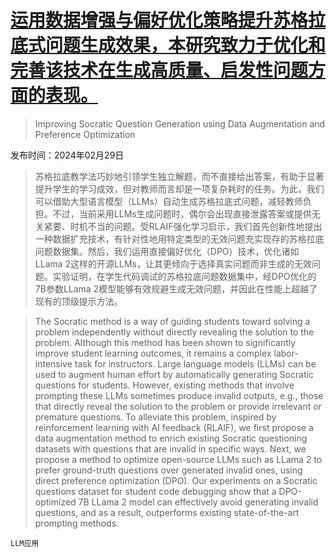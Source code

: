 # [运用数据增强与偏好优化策略提升苏格拉底式问题生成效果，本研究致力于优化和完善该技术在生成高质量、启发性问题方面的表现。](https://arxiv.org/abs/2403.00199)

> Improving Socratic Question Generation using Data Augmentation and Preference Optimization

发布时间：2024年02月29日

> 苏格拉底教学法巧妙地引领学生独立解题，而不直接给出答案，有助于显著提升学生的学习成效，但对教师而言却是一项复杂耗时的任务。为此，我们可以借助大型语言模型（LLMs）自动生成苏格拉底式问题，减轻教师负担。不过，当前采用LLMs生成问题时，偶尔会出现直接泄露答案或提供无关紧要、时机不当的问题。受RLAIF强化学习启示，我们首先创新性地提出一种数据扩充技术，有针对性地用特定类型的无效问题充实现存的苏格拉底问题数据集。然后，我们运用直接偏好优化（DPO）技术，优化诸如LLama 2这样的开源LLMs，让其更倾向于选择真实问题而非生成的无效问题。实验证明，在学生代码调试的苏格拉底问题数据集中，经DPO优化的7B参数LLama 2模型能够有效规避生成无效问题，并因此在性能上超越了现有的顶级提示方法。

> The Socratic method is a way of guiding students toward solving a problem independently without directly revealing the solution to the problem. Although this method has been shown to significantly improve student learning outcomes, it remains a complex labor-intensive task for instructors. Large language models (LLMs) can be used to augment human effort by automatically generating Socratic questions for students. However, existing methods that involve prompting these LLMs sometimes produce invalid outputs, e.g., those that directly reveal the solution to the problem or provide irrelevant or premature questions. To alleviate this problem, inspired by reinforcement learning with AI feedback (RLAIF), we first propose a data augmentation method to enrich existing Socratic questioning datasets with questions that are invalid in specific ways. Next, we propose a method to optimize open-source LLMs such as LLama 2 to prefer ground-truth questions over generated invalid ones, using direct preference optimization (DPO). Our experiments on a Socratic questions dataset for student code debugging show that a DPO-optimized 7B LLama 2 model can effectively avoid generating invalid questions, and as a result, outperforms existing state-of-the-art prompting methods.

`LLM应用`